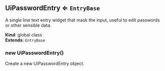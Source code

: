 <a name="UiPasswordEntry"></a>

## UiPasswordEntry ⇐ <code>EntryBase</code>
A single line text entry widget that mask the input, useful to edit passwords or other sensible data.

**Kind**: global class  
**Extends**: <code>EntryBase</code>  
<a name="new_UiPasswordEntry_new"></a>

### new UiPasswordEntry()
Create a new UiPasswordEntry object.

